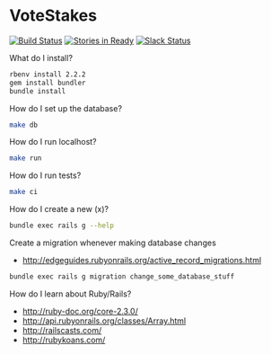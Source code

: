 # VoteStakes

[![Build Status](https://travis-ci.org/votestakes/votestakes-app.svg?branch=master)](https://travis-ci.org/votestakes/votestakes-app)
[![Stories in Ready](https://badge.waffle.io/votestakes/votestakes-app.svg?label=ready&title=stories)](http://waffle.io/votestakes/votestakes-app)
[![Slack Status](https://slackin-votestakes.herokuapp.com/badge.svg)](https://slackin-votestakes.herokuapp.com)

What do I install?

```sh
rbenv install 2.2.2
gem install bundler
bundle install
```

How do I set up the database?

```sh
make db
```

How do I run localhost?

```sh
make run
```

How do I run tests?

```sh
make ci
```

How do I create a new (x)?

```sh
bundle exec rails g --help
```

Create a migration whenever making database changes
* http://edgeguides.rubyonrails.org/active_record_migrations.html

```sh
bundle exec rails g migration change_some_database_stuff
```

How do I learn about Ruby/Rails?

* http://ruby-doc.org/core-2.3.0/
* http://api.rubyonrails.org/classes/Array.html
* http://railscasts.com/
* http://rubykoans.com/
